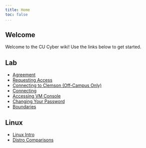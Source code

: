 ```yaml
---
title: Home
toc: false
...
```


## Welcome
Welcome to the CU Cyber wiki! Use the links below to get started.

## Lab

* [Agreement](lab/agreement)
* [Requesting Access](lab/requesting-access)
* [Connecting to Clemson (Off-Campus Only)](lab/connecting-clemson)
* [Connecting](lab/connecting)
* [Accessing VM Console](lab/console)
* [Changing Your Password](lab/changing-password)
* [Boundaries](lab/boundaries)

## Linux

* [Linux Intro](linux/linux-intro)
* [Distro Comparisons](linux/distro-comparisons)

